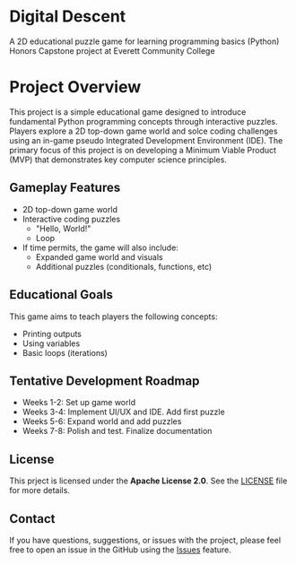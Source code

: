 # Digital Descent 
A 2D educational puzzle game for learning programming basics (Python) <br> 
Honors Capstone project at Everett Community College 

# Project Overview
This project is a simple educational game designed to introduce fundamental Python programming concepts through interactive puzzles. 
Players explore a 2D top-down game world and solce coding challenges using an in-game pseudo Integrated Development Environment (IDE). 
The primary focus of this project is on developing a Minimum Viable Product (MVP) that demonstrates key computer science principles. 

## Gameplay Features 
- 2D top-down game world
- Interactive coding puzzles
    - "Hello, World!"
    - Loop
- If time permits, the game will also include:
    - Expanded game world and visuals
    - Additional puzzles (conditionals, functions, etc)

## Educational Goals
This game aims to teach players the following concepts: 
- Printing outputs
- Using variables
- Basic loops (iterations)

## Tentative Development Roadmap
- Weeks 1-2: Set up game world
- Weeks 3-4: Implement UI/UX and IDE. Add first puzzle
- Weeks 5-6: Expand world and add puzzles
- Weeks 7-8: Polish and test. Finalize documentation

## License
This prject is licensed under the **Apache License 2.0**. See the [LICENSE](LICENSE) file for more details.

## Contact
If you have questions, suggestions, or issues with the project, please feel free to open an issue in the GitHub using the [Issues](../../issues) feature.
